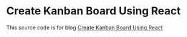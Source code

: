 # Create Kanban Board Using React
This source code is for blog <a href="http://www.sulhome.com/blog/18/create-kanban-board-using-react" target="_blank">Create Kanban Board Using React</a>
